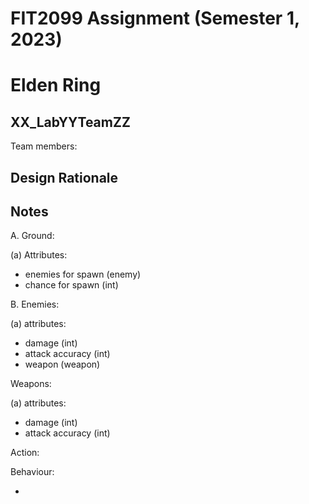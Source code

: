 # FIT2099 Assignment (Semester 1, 2023)
# Elden Ring

## XX_LabYYTeamZZ
Team members:

## Design Rationale

## Notes
A. Ground:

(a) Attributes:
- enemies for spawn (enemy)
- chance for spawn (int)

B. Enemies:

(a) attributes:
- damage (int)
- attack accuracy (int)
- weapon (weapon)

Weapons:

(a) attributes:
- damage (int)
- attack accuracy (int)

Action:

Behaviour:

- 
